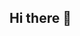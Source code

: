 ## Hi there 👋

<!--
**peissoft/peissoft** is a ✨ _special_ ✨ repository because its `README.md` (this file) appears on your GitHub profile.
# ¡Bienvenidos a mi perfil de GitHub!  
Soy **Pedro Sánchez Ortega**, profesor en la Escuela Politécnica Superior en la **Universidad de Burgos (UBU)**. Mi trabajo se centra en [área de especialización]. Tutorizo proyectos estudiantiles innovadores, que puedes explorar en mi organización: **[UBU-StudentProjects](https://github.com/UBU-StudentProjects)**.  

## Sobre mí  
- **Investigador en UBU**: [Perfil UBU](https://investigacion.ubu.es/investigadores/35529/detalle)  
- **LinkedIn**: [Pedro Sánchez Ortega](https://www.linkedin.com/in/pedrosanchezortega/)  
- **Correo**: [tu correo institucional, si es público]  

## Proyectos destacados 

Here are some ideas to get you started:

- 🔭 I’m currently working on ...
- 🌱 I’m currently learning ...
- 👯 I’m looking to collaborate on ...
- 🤔 I’m looking for help with ...
- 💬 Ask me about ...
- 📫 How to reach me: ...
- 😄 Pronouns: ...
- ⚡ Fun fact: ...
-->
